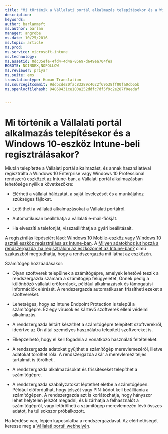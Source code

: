 ```yaml
---
title: "Mi történik a Vállalati portál alkalmazás telepítésekor és a Windows 10-eszköz Intune-beli regisztrálásakor? | Microsoft Intune"
description: 
keywords: 
author: barlanmsft
ms.author: barlan
manager: angrobe
ms.date: 10/25/2016
ms.topic: article
ms.prod: 
ms.service: microsoft-intune
ms.technology: 
ms.assetid: 0dc35efe-4fd4-4d4a-8569-d649ea704fea
ROBOTS: NOINDEX,NOFOLLOW
ms.reviewer: priyar
ms.suite: ems
translationtype: Human Translation
ms.sourcegitcommit: 9ddbcde20fac83289c4622f69538ff00fa0cb65b
ms.openlocfilehash: 94868431ce100a252ddfc7df5f9c2e287f0eedaf


---
```



# <a name="what-happens-if-you-install-the-company-portal-app-and-enroll-your-windows-10-device-in-intune"></a>Mi történik a Vállalati portál alkalmazás telepítésekor és a Windows 10-eszköz Intune-beli regisztrálásakor?

Miután telepítette a Vállalati portál alkalmazást, és annak használatával regisztrálta a Windows 10 Enterprise vagy Windows 10 Professional rendszerű eszközét az Intune-ban, a Vállalati portál alkalmazásban lehetősége nyílik a következőkre:

-   Elérheti a vállalat hálózatát, a saját levelezését és a munkájához szükséges fájlokat.

-   Letöltheti a vállalati alkalmazásokat a Vállalati portálról.

-   Automatikusan beállíthatja a vállalati e-mail-fiókját.

-   Ha elveszíti a telefonját, visszaállíthatja a gyári beállításait.

A regisztrálás lépéseiért lásd: [Windows 10 Mobile-eszköz vagy Windows 10 asztali eszköz regisztrálása az Intune-ban](enroll-your-w10-phone-or-w10-pc-windows.md). A [Milyen adatokhoz jut hozzá a rendszergazda, ha regisztrálom az eszközömet az Intune-ban?](what-can-your-it-administrator-see-when-you-enroll-your-device-in-intune-windows.md) című szakaszból megtudhatja, hogy a rendszergazda mit láthat az eszközén.

Számítógép hozzáadásakor:

-   Olyan szoftverek települnek a számítógépre, amelyek lehetővé teszik a rendszergazda számára a számítógép felügyeletét, Önnek pedig a különböző vállalati erőforrások, például alkalmazások és támogatási információk elérését. A rendszergazda automatikusan frissítheti ezeket a szoftvereket.

-   Lehetséges, hogy az Intune Endpoint Protection is települ a számítógépre. Ez egy vírusok és kártevő szoftverek elleni védelmi alkalmazás.

-   A rendszergazda leltárt készíthet a számítógépre telepített szoftverekről, ideértve az Ön által személyes használatra telepített szoftvereket is.

-   Elképzelhető, hogy el kell fogadnia a vonatkozó használati feltételeket.

-   A rendszergazda adatokat gyűjthet a számítógép merevlemezéről, illetve adatokat törölhet róla. A rendszergazda akár a merevlemez teljes tartalmát is törölheti.

-   A rendszergazda alkalmazásokat és frissítéseket telepíthet a számítógépre.

-   A rendszergazda szabályzatokat léptethet életbe a számítógépen. Például előfordulhat, hogy jelszót vagy PIN-kódot kell beállítania a számítógépen. A rendszergazda azt is korlátozhatja, hogy hányszor lehet helytelen jelszót megadni, és kizárhatja a felhasználót a számítógépről, vagy letörölheti a számítógép merevlemezén lévő összes adatot, ha túl sokszor próbálkozott.

Ha kérdése van, lépjen kapcsolatba a rendszergazdával. Az elérhetőségét keresse meg a [Vállalati portál webhelyén](http://portal.manage.microsoft.com).



<!--HONumber=Nov16_HO1-->


